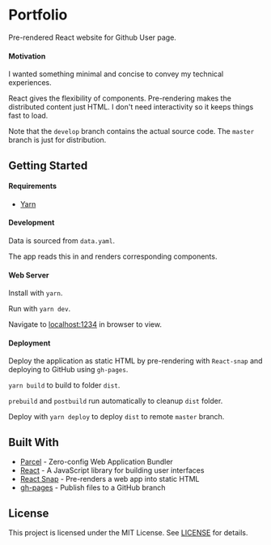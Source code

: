 # Portfolio

Pre-rendered React website for Github User page.

#### Motivation

I wanted something minimal and concise to convey my technical experiences.

React gives the flexibility of components. Pre-rendering makes the distributed content just HTML. I don't need interactivity so it keeps things fast to load.

Note that the `develop` branch contains the actual source code. The `master` branch is just for distribution.

## Getting Started

#### Requirements

- [Yarn](https://yarnpkg.com/)

#### Development

Data is sourced from `data.yaml`.

The app reads this in and renders corresponding components.

#### Web Server

Install with `yarn`.

Run with `yarn dev`.

Navigate to [localhost:1234](http://localhost:1234) in browser to view.

#### Deployment

Deploy the application as static HTML by pre-rendering with `React-snap` and deploying to GitHub using `gh-pages`. 

`yarn build` to build to folder `dist`. 

`prebuild` and `postbuild` run automatically to cleanup `dist` folder.

Deploy with `yarn deploy` to deploy `dist` to remote `master` branch.

## Built With

- [Parcel](https://parceljs.org/) - Zero-config Web Application Bundler
- [React](https://reactjs.org/) - A JavaScript library for building user interfaces
- [React Snap](https://github.com/stereobooster/react-snap) - Pre-renders a web app into static HTML
- [gh-pages](https://github.com/tschaub/gh-pages) - Publish files to a GitHub branch

## License

This project is licensed under the MIT License. See [LICENSE](LICENSE.md) for details.
